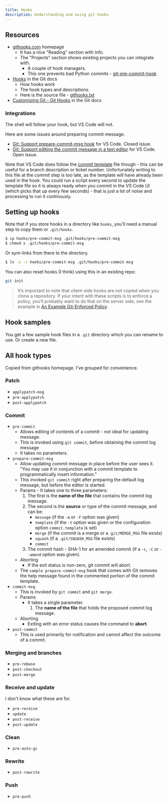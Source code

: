 ```yaml
---
title: Hooks
description: Understanding and using git hooks
---
```



## Resources

- [githooks.com](https://githooks.com/) homepage
    - It has a nice "Reading" section with info.
    - The "Projects" section shows existing projects you can integrate with.
        - A couple of hook managers.
        - This one prevents bad Python commits - [git-pre-commit-hook](https://pypi.org/project/git-pre-commit-hook/)
- [Hooks](https://git-scm.com/docs/githooks) in the Git docs
    - How hooks work
    - The hook types and descriptions.
    - Here is the source file - [githooks.txt](https://github.com/git/git/blob/master/Documentation/githooks.txt)
- [Customizing Git - Git Hooks](https://git-scm.com/book/en/v2/Customizing-Git-Git-Hooks) in the Git docs

### Integrations

The shell will follow your hook, but VS Code will not.

Here are some issues around preparing commit message.

- [Git: Support prepare-commit-msg hook](https://github.com/microsoft/vscode/issues/94274) for VS Code. Closed issue.
- [Git: Support editing the commit message in a text editor](https://github.com/microsoft/vscode/issues/30562) for VS Code. Open issue.

Note that VS Code does follow the [commit template] file though - this can be useful for a branch description or ticket number. Unfortunately writing to this file at the _commit_ step is too late, as the template will have already been used in the hook. You could run a script every second to update the template file so it is always ready when you commit in the VS Code UI (which picks that up every few seconds) - that is just a lot of noise and processing to run it continously.

[commit template]: https://github.com/MichaelCurrin/learn-to-code/blob/master/en/topics/version_control/Git/configure/commit_message_template.md


## Setting up hooks

Note that if you store hooks in a directory like `hooks`, you'll need a manual step to copy them or `.git/hooks`. 

```sh
$ cp hooks/pre-commit-msg .git/hooks/pre-commit-msg
$ chmod x .git/hooks/pre-commit-msg
```

Or sym-links from there to the directory.

```sh
$ ln -s -r hooks/pre-commit-msg .git/hooks/pre-commit-msg
```

You can also reset hooks (I think) using this in an existing repo:

```sh
git init
```

> It’s important to note that client-side hooks are not copied when you clone a repository. If your intent with these scripts is to enforce a policy, you’ll probably want to do that on the server side; see the example in [An Example Git-Enforced Policy](https://git-scm.com/book/en/v2/Customizing-Git-An-Example-Git-Enforced-Policy#_an_example_git_enforced_policy).


## Hook samples

You get a few sample hook files in a `.git` directory which you can rename to use. Or create a new file.

## All hook types

Copied from githooks homepage. I've grouped for convenience.

### Patch

- `applypatch-msg`
- `pre-applypatch`
- `post-applypatch`

### Commit

- `pre-commit`
    - Allows editing of contents of a commit - not ideal for updating message.
    - This is invoked using `git commit`, before obtaining the commit log message
    - It takes no parameters.
- `prepare-commit-msg`
    - Allow updating commit message in place before the user sees it. "You may use it in conjunction with a commit template to programmatically insert information."
    - This invoked `git commit` right after preparing the default log message, but before the editor is started.
    - Params - It takes one to three parameters:
        1. The first is the **name of the file** that contains the commit log message. 
        2. The second is the **source** or type of the commit message, and can be: 
            - `message` (if the `-m` or `-F` option was given)
            - `template` (if the `-t` option was given or the configuration option `commit.template` is set)
            - `merge` (if the commit is a merge or a .`git/MERGE_MSG` file exists)
            - `squash` (if a `.git/SQUASH_MSG` file exists)
            - `commit`
        3. The commit hash - SHA-1 for an amended commit (if a `-c`, `-C` or `--amend` option was given).
    - Aborting
        - If the exit status is non-zero, git commit will abort.
    - The `sample prepare-commit-msg` hook that comes with Git removes the help message found in the commented portion of the commit template.
- `commit-msg`
    - This is invoked by `git commit` and `git merge`.
    - Params
        - It takes a single parameter.
            1. The **name of the file** that holds the proposed commit log message.
    - Aborting
        - Exiting with an error status causes the command to **abort**.
- `post-commit`
    - This is used primarily for notification and cannot affect the outcome of a commit.

### Merging and branches

- `pre-rebase`
- `post-checkout`
- `post-merge`

### Receive and update

I don't know what these are for.

- `pre-receive`
- `update`
- `post-receive`
- `post-update`

### Clean

- `pre-auto-gc`

### Rewrite

- `post-rewrite`

### Push

- `pre-push`

